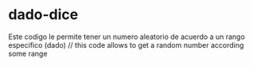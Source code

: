 # dado-dice
Este codigo le permite tener un numero aleatorio de acuerdo a un rango especifico (dado) // this code allows to get a random number according some range
